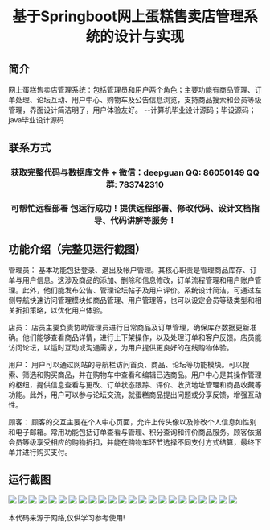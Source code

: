 <p><h1 align="center">基于Springboot网上蛋糕售卖店管理系统的设计与实现</h1></p>

## 简介
网上蛋糕售卖店管理系统：包括管理员和用户两个角色；主要功能有商品管理、订单处理、论坛互动、用户中心、购物车及公告信息浏览，支持商品搜索和会员等级管理，界面设计简洁明了，用户体验友好。    --计算机毕业设计源码；毕设源码；java毕业设计源码


## 联系方式
<p><h3 align="center">获取完整代码与数据库文件 + 微信：deepguan QQ: 86050149 QQ群: 783742310</h3></p>
<p><h3 align="center">可帮忙远程部署 包运行成功！提供远程部署、修改代码、设计文档指导、代码讲解等服务！</h3></p>

## 功能介绍（完整见运行截图）
管理员： 基本功能包括登录、退出及帐户管理。其核心职责是管理商品库存、订单与用户信息。这涉及商品的添加、删除和信息修改，订单流程管理和用户账户管理。此外，他们能发布公告、管理论坛帖子及用户评价。系统设计简洁，可通过左侧导航快速访问管理模块如商品管理、用户管理等，也可以设定会员等级类型和相关折扣策略，以优化用户体验。

店员： 店员主要负责协助管理员进行日常商品及订单管理，确保库存数据更新准确。他们能够查看商品详情，进行上下架操作，以及处理订单和客户反馈。店员能访问论坛，以适时互动或沟通需求，为用户提供更良好的在线购物体验。

用户： 用户可以通过网站的导航栏访问首页、商品、论坛等功能模块。可以搜索、筛选和购买商品，并在购物车中查看和编辑已选商品。用户中心是其操作管理的枢纽，提供信息查看与更改、订单状态跟踪、评价、收货地址管理和商品收藏等功能。此外，用户可以参与论坛交流，就蛋糕商品提出问题或分享反馈，增强互动性。

顾客： 顾客的交互主要在个人中心页面，允许上传头像以及修改个人信息如性别和电子邮箱。常用功能包括订单查看与管理、积分查询和评价商品服务。顾客依据会员等级享受相应的购物折扣，并能在购物车环节选择不同支付方式结算，最终下单并进行购买支付。


## 运行截图
![](https://bs-1329754181.cos.ap-shanghai.myqcloud.com/spring/OnlineCakeShopManagementSystemDesignAndImplementation/img/001.jpg)
![](https://bs-1329754181.cos.ap-shanghai.myqcloud.com/spring/OnlineCakeShopManagementSystemDesignAndImplementation/img/002.jpg)
![](https://bs-1329754181.cos.ap-shanghai.myqcloud.com/spring/OnlineCakeShopManagementSystemDesignAndImplementation/img/003.jpg)
![](https://bs-1329754181.cos.ap-shanghai.myqcloud.com/spring/OnlineCakeShopManagementSystemDesignAndImplementation/img/004.jpg)
![](https://bs-1329754181.cos.ap-shanghai.myqcloud.com/spring/OnlineCakeShopManagementSystemDesignAndImplementation/img/005.jpg)
![](https://bs-1329754181.cos.ap-shanghai.myqcloud.com/spring/OnlineCakeShopManagementSystemDesignAndImplementation/img/006.jpg)
![](https://bs-1329754181.cos.ap-shanghai.myqcloud.com/spring/OnlineCakeShopManagementSystemDesignAndImplementation/img/007.jpg)
![](https://bs-1329754181.cos.ap-shanghai.myqcloud.com/spring/OnlineCakeShopManagementSystemDesignAndImplementation/img/008.jpg)
![](https://bs-1329754181.cos.ap-shanghai.myqcloud.com/spring/OnlineCakeShopManagementSystemDesignAndImplementation/img/009.jpg)
![](https://bs-1329754181.cos.ap-shanghai.myqcloud.com/spring/OnlineCakeShopManagementSystemDesignAndImplementation/img/010.jpg)
![](https://bs-1329754181.cos.ap-shanghai.myqcloud.com/spring/OnlineCakeShopManagementSystemDesignAndImplementation/img/011.jpg)
![](https://bs-1329754181.cos.ap-shanghai.myqcloud.com/spring/OnlineCakeShopManagementSystemDesignAndImplementation/img/012.jpg)
![](https://bs-1329754181.cos.ap-shanghai.myqcloud.com/spring/OnlineCakeShopManagementSystemDesignAndImplementation/img/013.jpg)
![](https://bs-1329754181.cos.ap-shanghai.myqcloud.com/spring/OnlineCakeShopManagementSystemDesignAndImplementation/img/014.jpg)
![](https://bs-1329754181.cos.ap-shanghai.myqcloud.com/spring/OnlineCakeShopManagementSystemDesignAndImplementation/img/015.jpg)
![](https://bs-1329754181.cos.ap-shanghai.myqcloud.com/spring/OnlineCakeShopManagementSystemDesignAndImplementation/img/016.jpg)
![](https://bs-1329754181.cos.ap-shanghai.myqcloud.com/spring/OnlineCakeShopManagementSystemDesignAndImplementation/img/017.jpg)
![](https://bs-1329754181.cos.ap-shanghai.myqcloud.com/spring/OnlineCakeShopManagementSystemDesignAndImplementation/img/018.jpg)
![](https://bs-1329754181.cos.ap-shanghai.myqcloud.com/spring/OnlineCakeShopManagementSystemDesignAndImplementation/img/019.jpg)
![](https://bs-1329754181.cos.ap-shanghai.myqcloud.com/spring/OnlineCakeShopManagementSystemDesignAndImplementation/img/020.jpg)
![](https://bs-1329754181.cos.ap-shanghai.myqcloud.com/spring/OnlineCakeShopManagementSystemDesignAndImplementation/img/021.jpg)
![](https://bs-1329754181.cos.ap-shanghai.myqcloud.com/spring/OnlineCakeShopManagementSystemDesignAndImplementation/img/022.jpg)
![](https://bs-1329754181.cos.ap-shanghai.myqcloud.com/spring/OnlineCakeShopManagementSystemDesignAndImplementation/img/023.jpg)

<p>本代码来源于网络,仅供学习参考使用!</p>
